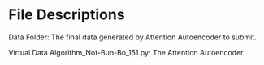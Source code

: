 # File Descriptions
Data Folder: The final data generated by Attention Autoencoder to submit.

Virtual Data Algorithm_Not-Bun-Bo_151.py: The Attention Autoencoder
